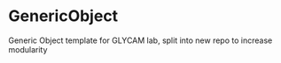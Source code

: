 # GenericObject
Generic Object template for GLYCAM lab, split into new repo to increase modularity 

